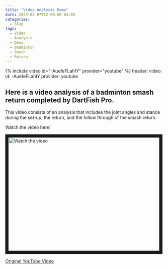 ```yaml
---
title: "Video Analysis Demo"
date: 2023-04-07T12:00:00-04:00
categories:
  - blog
tags:
  - Video
  - Analysis
  - Demo
  - Badminton
  - Smash
  - Return
---
```

{% include video id="-AuefeFLahIY" provider="youtube" %}
header:
  video:
    id: -AuefeFLahIY
    provider: youtube


<h2>Here is a video analysis of a badminton smash return completed by DartFish Pro.</h2>
<p>This video consists of an analysis that includes the joint angles and stance during the set-up, the return, and the follow through of the smash return.</p>

<p> Watch the video here!</p>
<a href="http://www.youtube.com/watch?feature=player_embedded&v=AuefeFLahIY" target="_blank">
 <img src="http://img.youtube.com/vi/AuefeFLahIY/mqdefault.jpg" alt="Watch the video" width="480" height="360" border="10" />
</a>

<a href="https://youtu.be/gwDNZsEEvJ4?t=20">Original YouTube Video</a>
